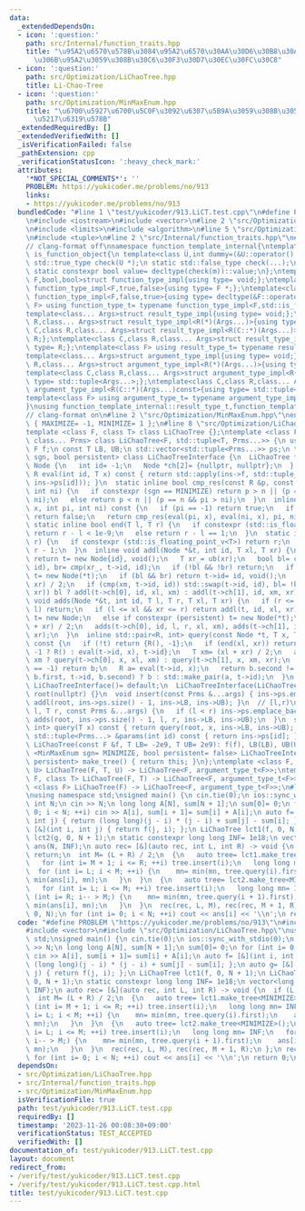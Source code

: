 ```yaml
---
data:
  _extendedDependsOn:
  - icon: ':question:'
    path: src/Internal/function_traits.hpp
    title: "\u95A2\u6570\u578B\u3084\u95A2\u6570\u30AA\u30D6\u30B8\u30A7\u30AF\u30C8\
      \u306B\u95A2\u3059\u308B\u30C6\u30F3\u30D7\u30EC\u30FC\u30C8"
  - icon: ':question:'
    path: src/Optimization/LiChaoTree.hpp
    title: Li-Chao-Tree
  - icon: ':question:'
    path: src/Optimization/MinMaxEnum.hpp
    title: "\u6700\u5927\u6700\u5C0F\u3092\u6307\u5B9A\u3059\u308B\u305F\u3081\u306E\
      \u5217\u6319\u578B"
  _extendedRequiredBy: []
  _extendedVerifiedWith: []
  _isVerificationFailed: false
  _pathExtension: cpp
  _verificationStatusIcon: ':heavy_check_mark:'
  attributes:
    '*NOT_SPECIAL_COMMENTS*': ''
    PROBLEM: https://yukicoder.me/problems/no/913
    links:
    - https://yukicoder.me/problems/no/913
  bundledCode: "#line 1 \"test/yukicoder/913.LiCT.test.cpp\"\n#define PROBLEM \"https://yukicoder.me/problems/no/913\"\
    \n#include <iostream>\n#include <vector>\n#line 2 \"src/Optimization/LiChaoTree.hpp\"\
    \n#include <limits>\n#include <algorithm>\n#line 5 \"src/Optimization/LiChaoTree.hpp\"\
    \n#include <tuple>\n#line 2 \"src/Internal/function_traits.hpp\"\n#include <type_traits>\n\
    // clang-format off\nnamespace function_template_internal{\ntemplate<class C>struct\
    \ is_function_object{\n template<class U,int dummy=(&U::operator(),0)> static\
    \ std::true_type check(U *);\n static std::false_type check(...);\n static C *m;\n\
    \ static constexpr bool value= decltype(check(m))::value;\n};\ntemplate<class\
    \ F,bool,bool>struct function_type_impl{using type= void;};\ntemplate<class F>struct\
    \ function_type_impl<F,true,false>{using type= F *;};\ntemplate<class F>struct\
    \ function_type_impl<F,false,true>{using type= decltype(&F::operator());};\ntemplate<class\
    \ F> using function_type_t= typename function_type_impl<F,std::is_function_v<F>,is_function_object<F>::value>::type;\n\
    template<class... Args>struct result_type_impl{using type= void;};\ntemplate<class\
    \ R,class... Args>struct result_type_impl<R(*)(Args...)>{using type= R;};\ntemplate<class\
    \ C,class R,class... Args>struct result_type_impl<R(C::*)(Args...)>{using type=\
    \ R;};\ntemplate<class C,class R,class... Args>struct result_type_impl<R(C::*)(Args...)const>{using\
    \ type= R;};\ntemplate<class F> using result_type_t= typename result_type_impl<function_type_t<F>>::type;\n\
    template<class... Args>struct argument_type_impl{using type= void;};\ntemplate<class\
    \ R,class... Args>struct argument_type_impl<R(*)(Args...)>{using type= std::tuple<Args...>;};\n\
    template<class C,class R,class... Args>struct argument_type_impl<R(C::*)(Args...)>{using\
    \ type= std::tuple<Args...>;};\ntemplate<class C,class R,class... Args>struct\
    \ argument_type_impl<R(C::*)(Args...)const>{using type= std::tuple<Args...>;};\n\
    template<class F> using argument_type_t= typename argument_type_impl<function_type_t<F>>::type;\n\
    }\nusing function_template_internal::result_type_t,function_template_internal::argument_type_t;\n\
    // clang-format on\n#line 2 \"src/Optimization/MinMaxEnum.hpp\"\nenum MinMaxEnum\
    \ { MAXIMIZE= -1, MINIMIZE= 1 };\n#line 8 \"src/Optimization/LiChaoTree.hpp\"\n\
    template <class F, class T> class LiChaoTree {};\ntemplate <class F, class T,\
    \ class... Prms> class LiChaoTree<F, std::tuple<T, Prms...>> {\n using R= result_type_t<F>;\n\
    \ F f;\n const T LB, UB;\n std::vector<std::tuple<Prms...>> ps;\n template <MinMaxEnum\
    \ sgn, bool persistent> class LiChaoTreeInterface {\n  LiChaoTree *ins;\n  struct\
    \ Node {\n   int id= -1;\n   Node *ch[2]= {nullptr, nullptr};\n  } *root;\n  inline\
    \ R eval(int id, T x) const { return std::apply(ins->f, std::tuple_cat(std::make_tuple(x),\
    \ ins->ps[id])); }\n  static inline bool cmp_res(const R &p, const R &n, int pi,\
    \ int ni) {\n   if constexpr (sgn == MINIMIZE) return p > n || (p == n && pi >\
    \ ni);\n   else return p < n || (p == n && pi > ni);\n  }\n  inline bool cmp(T\
    \ x, int pi, int ni) const {\n   if (pi == -1) return true;\n   if (ni == -1)\
    \ return false;\n   return cmp_res(eval(pi, x), eval(ni, x), pi, ni);\n  }\n \
    \ static inline bool end(T l, T r) {\n   if constexpr (std::is_floating_point_v<T>)\
    \ return r - l < 1e-9;\n   else return r - l == 1;\n  }\n  static inline T ub(T\
    \ r) {\n   if constexpr (std::is_floating_point_v<T>) return r;\n   else return\
    \ r - 1;\n  }\n  inline void addl(Node *&t, int id, T xl, T xr) {\n   if (!t)\
    \ return t= new Node{id}, void();\n   T xr_= ub(xr);\n   bool bl= cmp(xl, t->id,\
    \ id), br= cmp(xr_, t->id, id);\n   if (!bl && !br) return;\n   if constexpr (persistent)\
    \ t= new Node(*t);\n   if (bl && br) return t->id= id, void();\n   T xm= (xl +\
    \ xr) / 2;\n   if (cmp(xm, t->id, id)) std::swap(t->id, id), bl= !bl;\n   if (!end(xl,\
    \ xr)) bl ? addl(t->ch[0], id, xl, xm) : addl(t->ch[1], id, xm, xr);\n  }\n  inline\
    \ void adds(Node *&t, int id, T l, T r, T xl, T xr) {\n   if (r <= xl || xr <=\
    \ l) return;\n   if (l <= xl && xr <= r) return addl(t, id, xl, xr);\n   if (!t)\
    \ t= new Node;\n   else if constexpr (persistent) t= new Node(*t);\n   T xm= (xl\
    \ + xr) / 2;\n   adds(t->ch[0], id, l, r, xl, xm), adds(t->ch[1], id, l, r, xm,\
    \ xr);\n  }\n  inline std::pair<R, int> query(const Node *t, T x, T xl, T xr)\
    \ const {\n   if (!t) return {R(), -1};\n   if (end(xl, xr)) return {t->id ==\
    \ -1 ? R() : eval(t->id, x), t->id};\n   T xm= (xl + xr) / 2;\n   auto b= x <\
    \ xm ? query(t->ch[0], x, xl, xm) : query(t->ch[1], x, xm, xr);\n   if (t->id\
    \ == -1) return b;\n   R a= eval(t->id, x);\n   return b.second != -1 && cmp_res(a,\
    \ b.first, t->id, b.second) ? b : std::make_pair(a, t->id);\n  }\n public:\n \
    \ LiChaoTreeInterface()= default;\n  LiChaoTreeInterface(LiChaoTree *ins): ins(ins),\
    \ root(nullptr) {}\n  void insert(const Prms &...args) { ins->ps.emplace_back(args...),\
    \ addl(root, ins->ps.size() - 1, ins->LB, ins->UB); }\n  // [l,r)\n  void insert(T\
    \ l, T r, const Prms &...args) {\n   if (l < r) ins->ps.emplace_back(args...),\
    \ adds(root, ins->ps.size() - 1, l, r, ins->LB, ins->UB);\n  }\n  std::pair<R,\
    \ int> query(T x) const { return query(root, x, ins->LB, ins->UB); }\n  const\
    \ std::tuple<Prms...> &params(int id) const { return ins->ps[id]; }\n };\npublic:\n\
    \ LiChaoTree(const F &f, T LB= -2e9, T UB= 2e9): f(f), LB(LB), UB(UB) {}\n template\
    \ <MinMaxEnum sgn= MINIMIZE, bool persistent= false> LiChaoTreeInterface<sgn,\
    \ persistent> make_tree() { return this; }\n};\ntemplate <class F, class T, class\
    \ U> LiChaoTree(F, T, U) -> LiChaoTree<F, argument_type_t<F>>;\ntemplate <class\
    \ F, class T> LiChaoTree(F, T) -> LiChaoTree<F, argument_type_t<F>>;\ntemplate\
    \ <class F> LiChaoTree(F) -> LiChaoTree<F, argument_type_t<F>>;\n#line 5 \"test/yukicoder/913.LiCT.test.cpp\"\
    \nusing namespace std;\nsigned main() {\n cin.tie(0);\n ios::sync_with_stdio(0);\n\
    \ int N;\n cin >> N;\n long long A[N], sum[N + 1];\n sum[0]= 0;\n for (int i=\
    \ 0; i < N; ++i) cin >> A[i], sum[i + 1]= sum[i] + A[i];\n auto f= [&](int i,\
    \ int j) { return (long long)(j - i) * (j - i) + sum[j] - sum[i]; };\n auto g=\
    \ [&](int i, int j) { return f(j, i); };\n LiChaoTree lct1(f, 0, N + 1);\n LiChaoTree\
    \ lct2(g, 0, N + 1);\n static constexpr long long INF= 1e18;\n vector<long long>\
    \ ans(N, INF);\n auto rec= [&](auto rec, int L, int R) -> void {\n  if (L == R)\
    \ return;\n  int M= (L + R) / 2;\n  {\n   auto tree= lct1.make_tree<MINIMIZE>();\n\
    \   for (int i= M + 1; i <= R; ++i) tree.insert(i);\n   long long mn= INF;\n \
    \  for (int i= L; i < M; ++i) {\n    mn= min(mn, tree.query(i).first);\n    ans[i]=\
    \ min(ans[i], mn);\n   }\n  }\n  {\n   auto tree= lct2.make_tree<MINIMIZE>();\n\
    \   for (int i= L; i <= M; ++i) tree.insert(i);\n   long long mn= INF;\n   for\
    \ (int i= R; i-- > M;) {\n    mn= min(mn, tree.query(i + 1).first);\n    ans[i]=\
    \ min(ans[i], mn);\n   }\n  }\n  rec(rec, L, M), rec(rec, M + 1, R);\n };\n rec(rec,\
    \ 0, N);\n for (int i= 0; i < N; ++i) cout << ans[i] << '\\n';\n return 0;\n}\n"
  code: "#define PROBLEM \"https://yukicoder.me/problems/no/913\"\n#include <iostream>\n\
    #include <vector>\n#include \"src/Optimization/LiChaoTree.hpp\"\nusing namespace\
    \ std;\nsigned main() {\n cin.tie(0);\n ios::sync_with_stdio(0);\n int N;\n cin\
    \ >> N;\n long long A[N], sum[N + 1];\n sum[0]= 0;\n for (int i= 0; i < N; ++i)\
    \ cin >> A[i], sum[i + 1]= sum[i] + A[i];\n auto f= [&](int i, int j) { return\
    \ (long long)(j - i) * (j - i) + sum[j] - sum[i]; };\n auto g= [&](int i, int\
    \ j) { return f(j, i); };\n LiChaoTree lct1(f, 0, N + 1);\n LiChaoTree lct2(g,\
    \ 0, N + 1);\n static constexpr long long INF= 1e18;\n vector<long long> ans(N,\
    \ INF);\n auto rec= [&](auto rec, int L, int R) -> void {\n  if (L == R) return;\n\
    \  int M= (L + R) / 2;\n  {\n   auto tree= lct1.make_tree<MINIMIZE>();\n   for\
    \ (int i= M + 1; i <= R; ++i) tree.insert(i);\n   long long mn= INF;\n   for (int\
    \ i= L; i < M; ++i) {\n    mn= min(mn, tree.query(i).first);\n    ans[i]= min(ans[i],\
    \ mn);\n   }\n  }\n  {\n   auto tree= lct2.make_tree<MINIMIZE>();\n   for (int\
    \ i= L; i <= M; ++i) tree.insert(i);\n   long long mn= INF;\n   for (int i= R;\
    \ i-- > M;) {\n    mn= min(mn, tree.query(i + 1).first);\n    ans[i]= min(ans[i],\
    \ mn);\n   }\n  }\n  rec(rec, L, M), rec(rec, M + 1, R);\n };\n rec(rec, 0, N);\n\
    \ for (int i= 0; i < N; ++i) cout << ans[i] << '\\n';\n return 0;\n}"
  dependsOn:
  - src/Optimization/LiChaoTree.hpp
  - src/Internal/function_traits.hpp
  - src/Optimization/MinMaxEnum.hpp
  isVerificationFile: true
  path: test/yukicoder/913.LiCT.test.cpp
  requiredBy: []
  timestamp: '2023-11-26 00:08:30+09:00'
  verificationStatus: TEST_ACCEPTED
  verifiedWith: []
documentation_of: test/yukicoder/913.LiCT.test.cpp
layout: document
redirect_from:
- /verify/test/yukicoder/913.LiCT.test.cpp
- /verify/test/yukicoder/913.LiCT.test.cpp.html
title: test/yukicoder/913.LiCT.test.cpp
---
```

